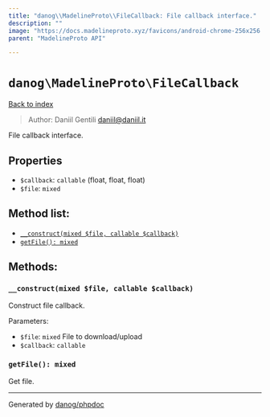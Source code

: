 ```yaml
---
title: "danog\\MadelineProto\\FileCallback: File callback interface."
description: ""
image: "https://docs.madelineproto.xyz/favicons/android-chrome-256x256.png"
parent: "MadelineProto API"

---
```

# `danog\MadelineProto\FileCallback`
[Back to index](../../index.html)

> Author: Daniil Gentili <daniil@daniil.it>  
  

File callback interface.  



## Properties
* `$callback`: `callable` (float, float, float)
* `$file`: `mixed` 

## Method list:
* [`__construct(mixed $file, callable $callback)`](#__construct)
* [`getFile(): mixed`](#getfile)

## Methods:
### `__construct(mixed $file, callable $callback)`

Construct file callback.


Parameters:

* `$file`: `mixed` File to download/upload  
* `$callback`: `callable`   



### `getFile(): mixed`

Get file.



---
Generated by [danog/phpdoc](https://phpdoc.daniil.it)

